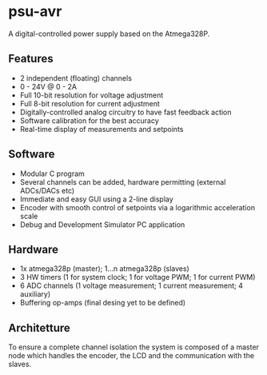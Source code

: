 # psu-avr
A digital-controlled power supply based on the Atmega328P.

## Features

* 2 independent (floating) channels
* 0 - 24V @ 0 - 2A
* Full 10-bit resolution for voltage adjustment
* Full 8-bit resolution for current adjustment
* Digitally-controlled analog circuitry to have fast feedback action
* Software calibration for the best accuracy
* Real-time display of measurements and setpoints

## Software

* Modular C program
* Several channels can be added, hardware permitting (external ADCs/DACs etc)
* Immediate and easy GUI using a 2-line display
* Encoder with smooth control of setpoints via a logarithmic acceleration scale
* Debug and Development Simulator PC application

## Hardware
* 1x atmega328p (master); 1...n atmega328p (slaves)
* 3 HW timers (1 for system clock; 1 for voltage PWM; 1 for current PWM)
* 6 ADC channels (1 voltage measurement; 1 current measurement; 4 auxiliary) 
* Buffering op-amps (final desing yet to be defined)

## Architetture


To ensure a complete channel isolation the system is composed of a master node which handles the encoder, the LCD and the communication with the slaves.
